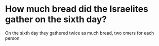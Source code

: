 # How much bread did the Israelites gather on the sixth day?

On the sixth day they gathered twice as much bread, two omers for each person.
